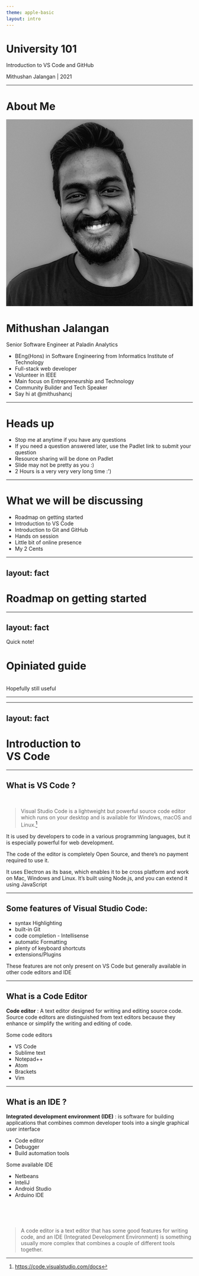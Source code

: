 ```yaml
---
theme: apple-basic
layout: intro
---
```


# University 101

Introduction to VS Code and GitHub

<div class="absolute bottom-10">
  <span class="font-700">
    Mithushan Jalangan | 2021
  </span>
</div>

---


# About Me

<div class="grid grid-cols-2 gap-2 mt-20">
<div class="flex justify-center items-center">

<img src="/images/mithushancj.jpg" class="rounded-full object-cover h-80 w-80 border border-8 border-secondary-400 " >
</div>
<div>

# Mithushan Jalangan

Senior Software Engineer at Paladin Analytics

- BEng(Hons) in Software Engineering from Informatics Institute of Technology
- Full-stack web developer
- Volunteer in IEEE
- Main focus on Entrepreneurship and Technology
- Community Builder and Tech Speaker
- Say hi at @mithushancj

</div>
</div>

---

# Heads up

- Stop me at anytime if you have any questions
- If you need a question answered later, use the Padlet link to submit your question
- Resource sharing will be done on Padlet
- Slide may not be pretty as you :)
- 2 Hours is a very very very long time :')

---

# What we will be discussing

- Roadmap on getting started 
- Introduction to VS Code
- Introduction to Git and GitHub
- Hands on session
- Little bit of online presence
- My 2 Cents 

---
layout: fact
---

# Roadmap on getting started 

---
layout: fact
---

Quick note!

# Opiniated guide
<br/>
Hopefully still useful

---

<!-- Need to add stuff regarding development -->


---
layout: fact
---

# Introduction to  <br/> VS Code

---

## What is VS Code ?

<br/>

> Visual Studio Code is a lightweight but powerful source code editor which runs on your desktop and is available for Windows, macOS and Linux.[^1]

It is used by developers to code in a various programming languages, but it is especially powerful for web development.


The code of the editor is completely Open Source, and there’s no payment required to use it.

It uses Electron as its base, which enables it to be cross platform and work on Mac, Windows and Linux. It’s built using Node.js, and you can extend it using JavaScript

[^1]: https://code.visualstudio.com/docs
---

## Some features of Visual Studio Code:

- syntax Highlighting
- built-in Git
- code completion - Intellisense
- automatic Formatting
- plenty of keyboard shortcuts
- extensions/Plugins

These features are not only present on VS Code but generally available in other code editors and IDE


---


## What is a Code Editor


**Code editor** : A text editor designed for writing and editing source code. Source code editors are distinguished from text editors because they enhance or simplify the writing and editing of code.

Some code editors
- VS Code
- Sublime text
- Notepad++
- Atom
- Brackets
- Vim

---

## What is an IDE ?

**Integrated development environment (IDE)**
 :  is software for building applications that combines common developer tools into a single graphical user interface 
- Code editor
- Debugger
- Build automation tools

Some available IDE
- Netbeans
- InteliJ
- Android Studio
- Arduino IDE

<br/>
<br/>
<br/>


> A code editor is a text editor that has some good features for writing code, and an IDE (Integrated Development Environment) is something usually more complex that combines a couple of different tools together.

